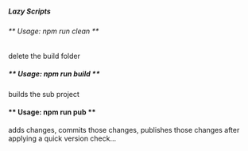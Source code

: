 ##### **Lazy Scripts**

###### ** Usage: npm run clean **
delete the build folder

##### ** Usage: npm run build **
builds the sub project 

#### ** Usage: npm run pub **
adds changes, commits those changes, publishes those changes
after applying a quick version check...



